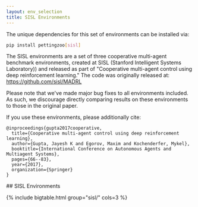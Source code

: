 ```yaml
---
layout: env_selection
title: SISL Environments
---
```

<div class="selection-content" markdown="1">

The unique dependencies for this set of environments can be installed via:

````bash
pip install pettingzoo[sisl]
````

The SISL environments are a set of three cooperative multi-agent benchmark environments, created at SISL (Stanford Intelligent Systems Laboratory)) and released as part of "Cooperative multi-agent control using deep reinforcement learning." The code was originally released at: https://github.com/sisl/MADRL

Please note that we've made major bug fixes to all environments included. As such, we discourage directly comparing results on these environments to those in the original paper.

If you use these environments, please additionally cite:

```
@inproceedings{gupta2017cooperative,
  title={Cooperative multi-agent control using deep reinforcement learning},
  author={Gupta, Jayesh K and Egorov, Maxim and Kochenderfer, Mykel},
  booktitle={International Conference on Autonomous Agents and Multiagent Systems},
  pages={66--83},
  year={2017},
  organization={Springer}
}
```

</div>
<div class="selection-table-container" markdown="1">
## SISL Environments

{% include bigtable.html group="sisl/" cols=3 %}
</div>

